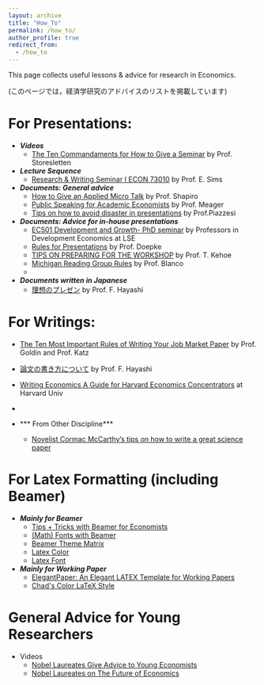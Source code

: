 ```yaml
---
layout: archive
title: "How_To"
permalink: /how_to/
author_profile: true
redirect_from:
  - /how_to
---
```


This page collects useful lessons & advice for research in Economics. 

(このページでは，経済学研究のアドバイスのリストを掲載しています)

For Presentations:
======
* ***Videos***
  * [The Ten Commandaments for How to Give a Seminar](https://youtu.be/ZKdsYrbSBIM) by Prof. Storesletten
* ***Lecture Sequence***
  * [Research & Writing Seminar I ECON 73010](https://www3.nd.edu/~esims1/grad_writing.html) by Prof. E. Sims  
* ***Documents: General advice***
  * [How to Give an Applied Micro Talk](files/how_to/Shapiro_Presenting.pdf) by Prof. Shapiro
  * [Public Speaking for Academic Economists](files/how_to/public_speaking_for_academic_economists.pdf) by Prof. Meager
  * [Tips on how to avoid disaster in presentations](files/how_to/avoid_disaster_piazzesi.pdf) by Prof.Piazzesi
* ***Documents: Advice for in-house presentations***
  * [EC501 Development and Growth- PhD seminar](files/how_to/LSE_PresentationGuidelines.pdf) by Professors in Development Economics at LSE
  * [Rules for Presentations](files/how_to/NWU_PresentationGuidelines.pdf) by Prof. Doepke
  * [TIPS ON PREPARING FOR THE WORKSHOP](files/how_to/kehoe_tips_presentation.pdf) by Prof. T. Kehoe
  * [Michigan Reading Group Rules](files/how_to/UMich_PresentationGuidelines.pdf) by Prof. Blanco
  *
* ***Documents written in Japanese***
  * [理想のプレゼン](https://sites.google.com/view/fumio-hayashis-hp/short-blogs-in-japanese/%E7%90%86%E6%83%B3%E3%81%AE%E3%83%97%E3%83%AC%E3%82%BC%E3%83%B3?authuser=0) by Prof. F. Hayashi
  

For Writings:
======
  * [The Ten Most Important Rules of Writing Your Job Market Paper](files/how_to/tenruleswriting.pdf) by Prof. Goldin and Prof. Katz
  * [論文の書き方について](files/how_to/howtowrite_Hayashi.pdf) by Prof. F. Hayashi
  * [Writing Economics A Guide for Harvard Economics Concentrators](files/how_to/writingec_f2014_0.pdf) at Harvard Univ
  * 

* *** From Other Discipline***
  * [Novelist Cormac McCarthy’s tips on how to write a great science paper](https://www.nature.com/articles/d41586-019-02918-5) 

For Latex Formatting (including Beamer)
======
* ***Mainly for Beamer*** 
  * [Tips + Tricks with Beamer for Economists](files/how_to/beamer_tips.pdf)
  * [(Math) Fonts with Beamer](files/how_to/MathFonts.pdf)
  * [Beamer Theme Matrix](https://hartwork.org/beamer-theme-matrix/)
  * [Latex Color](http://latexcolor.com/)
  * [Latex Font](files/how_to/latex-fonts.pdf)
* ***Mainly for Working Paper***
  * [ElegantPaper: An Elegant LATEX Template for Working Papers](files/how_to/elegantpaper-en.pdf) 
  * [Chad's Color LaTeX Style](https://web.stanford.edu/~chadj/latex2.html)


General Advice for Young Researchers
=====
* Videos
  * [Nobel Laureates Give Advice to Young Economists](https://youtu.be/k9X0ogs0Ihc)
  * [Nobel Laureates on The Future of Economics](https://youtu.be/Jx-tfoPhr7Y)


